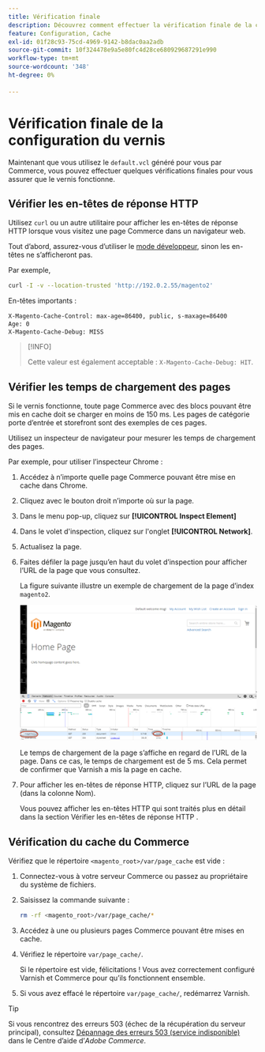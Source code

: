 ```yaml
---
title: Vérification finale
description: Découvrez comment effectuer la vérification finale de la configuration de votre vernis avec Adobe Commerce. Découvrez les étapes de test et les techniques de dépannage.
feature: Configuration, Cache
exl-id: 01f28c93-75cd-4969-9142-b8dac0aa2adb
source-git-commit: 10f324478e9a5e80fc4d28ce680929687291e990
workflow-type: tm+mt
source-wordcount: '348'
ht-degree: 0%

---
```


# Vérification finale de la configuration du vernis

Maintenant que vous utilisez le `default.vcl` généré pour vous par Commerce, vous pouvez effectuer quelques vérifications finales pour vous assurer que le vernis fonctionne.

## Vérifier les en-têtes de réponse HTTP

Utilisez `curl` ou un autre utilitaire pour afficher les en-têtes de réponse HTTP lorsque vous visitez une page Commerce dans un navigateur web.

Tout d’abord, assurez-vous d’utiliser le [mode développeur](../cli/set-mode.md#change-to-developer-mode), sinon les en-têtes ne s’afficheront pas.

Par exemple,

```bash
curl -I -v --location-trusted 'http://192.0.2.55/magento2'
```

En-têtes importants :

```
X-Magento-Cache-Control: max-age=86400, public, s-maxage=86400
Age: 0
X-Magento-Cache-Debug: MISS
```

>[!INFO]
>
>Cette valeur est également acceptable : `X-Magento-Cache-Debug: HIT`.

## Vérifier les temps de chargement des pages

Si le vernis fonctionne, toute page Commerce avec des blocs pouvant être mis en cache doit se charger en moins de 150 ms. Les pages de catégorie porte d’entrée et storefront sont des exemples de ces pages.

Utilisez un inspecteur de navigateur pour mesurer les temps de chargement des pages.

Par exemple, pour utiliser l’inspecteur Chrome :

1. Accédez à n’importe quelle page Commerce pouvant être mise en cache dans Chrome.
1. Cliquez avec le bouton droit n’importe où sur la page.
1. Dans le menu pop-up, cliquez sur **[!UICONTROL Inspect Element]**
1. Dans le volet d&#39;inspection, cliquez sur l&#39;onglet **[!UICONTROL Network]**.
1. Actualisez la page.
1. Faites défiler la page jusqu’en haut du volet d’inspection pour afficher l’URL de la page que vous consultez.

   La figure suivante illustre un exemple de chargement de la page d’index `magento2`.

   ![Cliquez sur la page que vous consultez](../../assets/configuration/varnish-inspector.png)

   Le temps de chargement de la page s’affiche en regard de l’URL de la page. Dans ce cas, le temps de chargement est de 5 ms. Cela permet de confirmer que Varnish a mis la page en cache.

1. Pour afficher les en-têtes de réponse HTTP, cliquez sur l’URL de la page (dans la colonne Nom).

   Vous pouvez afficher les en-têtes HTTP qui sont traités plus en détail dans la section Vérifier les en-têtes de réponse HTTP .

## Vérification du cache du Commerce

Vérifiez que le répertoire `<magento_root>/var/page_cache` est vide :

1. Connectez-vous à votre serveur Commerce ou passez au propriétaire du système de fichiers.
1. Saisissez la commande suivante :

   ```bash
   rm -rf <magento_root>/var/page_cache/*
   ```

1. Accédez à une ou plusieurs pages Commerce pouvant être mises en cache.
1. Vérifiez le répertoire `var/page_cache/`.

   Si le répertoire est vide, félicitations ! Vous avez correctement configuré Varnish et Commerce pour qu’ils fonctionnent ensemble.

1. Si vous avez effacé le répertoire `var/page_cache/`, redémarrez Varnish.

>[!TIP]
>
>Si vous rencontrez des erreurs 503 (échec de la récupération du serveur principal), consultez [Dépannage des erreurs 503 (service indisponible)](https://experienceleague.adobe.com/docs/commerce-knowledge-base/kb/troubleshooting/miscellaneous/troubleshooting-503-errors.html?lang=fr) dans le Centre d’aide d’_Adobe Commerce_.
